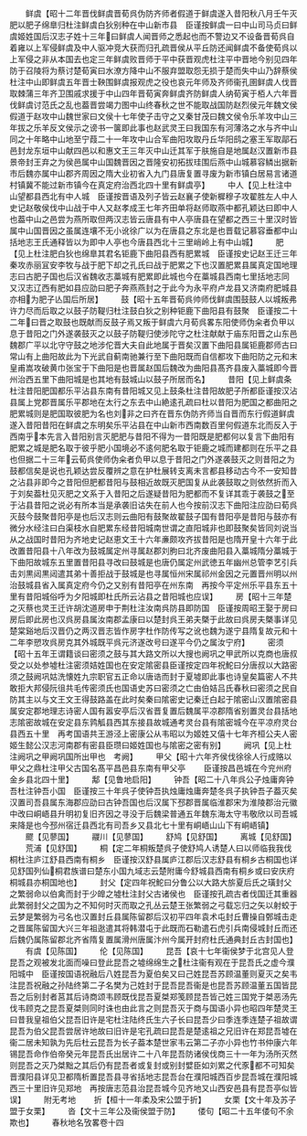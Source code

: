<!-- { "loadSidebar": true } -->
　　鲜虞【昭十二年晋伐鲜虞晋荀呉伪防齐师者假道于鲜虞遂入昔阳秋八月壬午灭肥以肥子绵臯归杜注鲜虞白狄别种在中山新市县　臣谨按鲜虞一曰中山司马贞曰鲜虞姬姓国后汉志子姓十三年曰鲜虞人闻晋师之悉起也而不警边又不设备晋荀呉自着雍以上军侵鲜虞及中人驱冲竞大获而归孔疏晋侯从平丘防还闻鲜虞不备使荀呉以上军侵之非从本国去也定三年鲜虞败晋师于平中获晋观虎杜注平中晋地今别见四年防于召陵将为蔡讨楚荀寅曰水潦方降中山不服弃盟取怨无损于楚而失中山乃辞蔡侯杜注中山即鲜虞五年晋士鞅围鲜虞报观虎之役也哀元年师及齐师衞孔圉鲜虞人伐晋取棘蒲三年齐卫围戚求援于中山四年晋荀寅奔鲜虞齐防鲜虞人纳荀寅于栢人六年晋伐鲜虞讨范氏之乱也葢晋尝竭力图中山终春秋之世不能取战国防赵烈侯元年魏文侯假道于赵攻中山魏世家曰文侯十七年使子击守之又秦甘茂曰魏文侯令乐羊攻中山三年拔之乐羊反文侯示之谤书一箧即此事也赵武灵王曰我国东有河薄洛之水与齐中山同之十年略中山地至宁葭二十一年攻中山合军曲阳攻取丹丘华阳鸱之塞王军取鄗石邑封龙东垣中山献四邑以和惠文王三年灭中山迁其军于肤施自是地属赵汉置新市县景帝封王弃之为侯邑属中山国魏晋因之晋隆安初拓拔珪围后燕中山城慕容鳞出据新市后魏亦属中山郡齐周因之隋大业初省入九门县唐复置寻废为新市镇白居易言诸道村镇冀不能过新市镇今在真定府治西北四十里有鲜虞亭】
　　中人【见上杜注中山望都县西北有中人城　臣谨按晋语及列子皆云赵襄子使新樨穆子攻翟胜左人中人史记赵敬侯伐中山战于中人又赵孝成王七年齐田单将赵师取燕中都孔颖达曰即中人也葢中山之邑尝为燕所取但两汉志皆云唐县有中人亭唐县在望都之西三十里汉时皆属中山国晋因之虽属连壤不无小讹徐广以为在唐县之东北是也晋载记慕容垂都中山括地志王氏通释皆以为即中人亭也今唐县西北十三里峭岭上有中山城】
　　肥【见上杜注肥白狄也绵臯其君名钜鹿下曲阳县西有肥累城　臣谨按史记赵王迁三年秦攻赤丽冝安李牧与战于肥下却之孔氏曰战于肥累之下也汉置肥累县属真定国地理志曰古肥子国也后汉省魏收志藁城有肥累即此城也今在藁城县西南七里括地志同　又汉志辽西有肥如县应劭曰肥子奔燕燕封之于此今为永平府卢龙县又济南府肥城县亦相为肥子亾国后所居】
　　鼓【昭十五年晋荀呉帅师伐鲜虞围鼓鼓人以城叛弗许力尽而后取之以鼓子防鞮归杜注鼓白狄之别种钜鹿下曲阳县有鼓聚　臣谨按二十二年曰晋之取鼓也既献而反鼓子焉又叛于鲜虞六月荀呉畧东阳使师伪籴者负甲以息于昔阳之门外遂袭鼓灭之以鼓子防鞮归使涉陀守之杜注献献于庙东阳晋之山东邑魏郡广平以北守守鼓之地涉佗晋大夫自此地属于晋矣汉置下曲阳县属钜鹿郡师古曰常山有上曲阳故此为下光武自蓟南驰兼行至下曲阳既而自信都攻下曲阳防之元和末皇甫嵩攻破黄巾张宝于下曲阳是也晋属赵国后魏改为曲阳县髙齐县废入藁城即今晋州治西五里下曲阳城是也其地有鼓城山以鼓子所居而名】
　　昔阳【见上鲜虞条杜注昔阳肥国都乐平沾县东南有昔阳城又见上鼓条杜注昔阳故肥子所都臣谨按汉沾县属上党郡晋属乐平郡地在太行之东去中山絶逺孔疏曰杜以昔阳为肥国之都曲阳之肥累城则是肥国取彼肥为名也刘非之曰齐在晋东伪防齐师当自晋而东行假道鲜虞遂入昔阳昔阳在鲜虞之东明矣乐平沾县在中山新市西南数百里何假道东北而反入于西南乎本先言入昔阳别言灭肥肥与昔阳不得为一昔阳既是肥都何以复言下曲阳有肥累之城是肥名取于彼乎肥小国境必不逺何肥名取于钜鹿之城而建都则在乐平之县也但据二十三年云荀呉使师伪籴者负甲以息于昔阳之门外遂袭鼓灭之则昔阳之为鼓都信矣是说也孔颖达尝反覆辨之意在护杜展转支离未言都县移动古今不一安知昔之沾县非即今之昔阳但肥都昔阳与鼓相近故既灭肥国复从此袭鼓取之则依然折而入于刘矣葢杜见灭肥之文系于入昔阳之后遂疑昔阳为肥都而不复详其乖于袭鼓之至于沾县昔阳之说必有所本当是承袭旧诂失在前人也今按前汉志下曲阳注应劭曰荀呉灭鼓今鼓聚昔阳亭是也后汉志则云曲阳有鼓聚故翟鼓子国有昔阳亭是昔阳与鼓亦有微分水经注曰白渠枝水自肥累东经昔阳城南世谓之直阳城非也即鼓聚矣皆同刘说当从之战国时昔阳为齐地史记赵恵文王十六年亷颇攻齐拔昔阳是也隋开皇十六年于此改置昔阳县十八年改为鼓城属定州寻属赵郡刘朐曰北齐废曲阳县入藁城隋分藁城于下曲阳故城东五里置昔阳县寻改曰鼓城是也唐仍属定州武徳五年幽州总管李艺引兵击刘黒闼黒闼遣其弟十善拒战于鼓城是也寻属恒州宋属祁州金因之元置晋州明以州治鼓城县省入属真定府今仍之又别有昔阳亭在州东南　再按今平定州乐平县东五十里有昔阳城俗呼为夕阳城即杜氏所云沾县之昔阳城也应误】
　　房【昭十三年楚之灭蔡也灵王迁许胡沈道房申于荆杜注汝南呉防县即防国　臣谨按周昭王娶于房曰房后即此房也汉呉房县属汝南郡孟康曰以楚封呉王弟夫槩于此故曰呉房夫槩事详见楚棠谿地后汉晋仍之两汉晋志皆作房字杜作防传写之讹也魏为遂宁县隋复故元和十二年李愬攻呉房克其外城既平呉元济遂改号曰遂平今仍之属汝宁府】
　　密须【昭十五年王谓籍谈曰密须之鼓与其大路文所以大搜也阙巩之甲武所以克商也唐叔受之以处参墟杜注密须姞姓国也在安定隂密县臣谨按定四年祝鮀曰分唐叔以大路密须之鼓阙巩姑洗懐姓九宗职官五正命以唐诰而封于夏墟即此事也诗皇矣篇密人不共敢拒大邦侵阮徂共毛传密须氏也国语史苏曰密须之亡由伯姞吕氏春秋曰密须之民自防其主以与文王文王得鼓路盖在此时矣秦曰隂密史记秦迁白起于隂密山汉置隂密县属安定郡地理志诗密人国有嚣安亭后汉省晋复置后魏属平凉郡隋省别置灵台县括地志隂密故城在安定县东鹑觚县西其东接县故城通考灵台县有隂密城今在平凉府灵台县西五十里　再考国语共王游泾上密康公从韦昭以为姬姓又僖十七年齐桓公夫人密姬生懿公汉志河南郡有密县臣瓒曰姬姓国也与隂密之密有别】
　　阙巩【见上杜注阙巩之甲阙巩国所出甲也　考阙】
　　甲父【昭十六年齐侯伐徐徐人行成赂以甲父之鼎杜注甲父古国名髙平昌邑县东南有甲父亭
　　臣谨按昌邑城在今兖州府金乡县北四十里】
　　鄅【见鲁地启阳】
　　钟吾【昭二十八年呉公子烛庸奔钟吾杜注钟吾小国　臣谨按三十年呉子使钟吾执烛庸烛庸奔楚冬呉子执钟吾子葢灭矣汉置司吾县属东海郡应劭曰古钟吾国也后汉属下邳郡晋属临淮郡宋为淮陵郡治元徽中改曰峒峿县升明初复旧齐因之寻没于后魏梁普通五年魏东海太守韦敬欣以司吾城来降是也今邳州宿迁县西北有司吾乡又县北七十里有峒峿山山下有峒峿镇】
　　飂【见蓼国】
　　鬷川【见蓼国】
　　舒鸠【见舒国】
　　离城【见舒国】
　　荒浦【见舒国】
　　桐【定二年桐叛楚呉子使舒鸠人诱楚人曰以师临我我伐桐杜注庐江舒县西南有桐乡　臣谨按汉舒县属庐江郡后汉志舒县有桐乡古桐国也详见舒国列仙桐君族谱曰楚东小国九域志云楚附庸今舒城县西南有桐乡或曰安庆府桐城县亦桐国地也】
　　封父【定四年祝鮀曰分鲁公以大路大旂夏后氏之璜封父之繁弱命以伯禽而封于少皥之墟杜注封父古诸侯也　臣谨按孔疏古者伐国迁其重器此繁弱封父之国为之不知何时灭而取之孔丛云楚王张繁弱之弓载忘归之矢以射蛟于云梦是繁弱为弓名也汉置封丘县属陈留郡后汉初平四年袁术屯封丘曹操自鄄城击走之晋属陈留国大兴三年祖逖遣其将韩潜屯于此既而石勒遣石虎引兵南侵城封丘而还后魏仍属陈留郡北齐省隋复置属滑州唐属汴州今属开封府杜氏通典封丘古封国也】
　　有虞【见陈国】
　　伦【见陈国】
　　昆吾【哀十七年衞侯梦于北宫见人登昆吾之观被发北面而噪曰登此昆吾之墟绵绵生之杜注衞有观在于昆吾氏之虚今濮阳城中　臣谨按国语祝融后八姓昆吾为夏伯矣又曰己姓昆吾苏顾温董则夏灭之矣韦注昆吾祝融之孙陆终第二子名樊为己姓封于昆吾昆吾衞是也昆吾苏顾温董五国皆昆吾之后别封者莒其后诗商颂韦顾既伐昆吾夏桀郑笺顾昆吾皆己姓三国党于桀恶汤先伐韦顾克之昆吾夏桀则同时诛也由此言之则昆吾灭于商与国语小异也昭四年楚灵王曰昔我皇祖伯父昆吾旧许是宅杜注陆终氏生六子长曰昆吾少曰季连季连楚子祖故谓昆吾为伯父昆吾尝居许地故曰旧许是宅孔疏曰昆吾是楚逺祖之兄旧许在郑昆吾墟在衞二居未知孰为先后杜云昆吾为长子葢本楚世家韦云第二子亦小异也竹书仲康六年锡昆吾命作伯帝癸元年昆吾氏出居许二十八年昆吾防诸侯伐商三十一年为汤所灭然则昆吾之灭乃桀黜之其后仍有昆吾者或复封或别封嬖臣如刘累之代豕都不可知矣晋濮阳县详见卫都隋析置昆吾县寻省括地志昆吾台在濮阳城西百步昆吾城在濮阳城西三十里旧许见郑地　再按唐志范县治昆吾城今见齐地又山西安邑县有昆吾亭似皆误】
　　附无考地
　　折【桓十一年柔及宋公盟于折】
　　女栗【文十年及苏子盟于女栗】
　　沓【文十三年公及衞侯盟于防】
　　偻句【昭二十五年偻句不余欺也】
　　春秋地名攷畧卷十四

